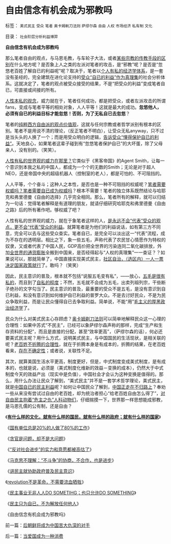 # 自由信念有机会成为邪教吗

标签： `美式民主` `受众` `笔者` `奥卡姆剃刀法则` `萨缪尔森` `自由` `人权` `市场经济` `私有制` `文化` 

目录： `社会阶层分析利益博羿`

**自由信念有机会成为邪教吗**

那么笔者自由的观点，与马恩毛教，与车轮子大法，或者[某些宗教的传教手段的区别](../../../2009/6/14/西教信仰人士不应以传教为目的参与中国政治生活.md)在什么地方呢？是否象上人之类的左派对笔者的攻击，是“邪教”呢？是否是“忽悠老百姓了解自已的利益呢”呢？取决于，笔者以[个人有私的经济学体系](../../../2009/10/31/人权经济学和人权对象模型.md)，是一套没有圣经的，完全建筑在进化论支持的[受众“自已的利益”作为真理集](../../../2009/12/14/经济学科学的实证集是什么？.md)的社会分析体系。这就决定了，笔者的观点被受众接受的结果，不是“把受众的利益”变成笔者自已，可直接或间接的所有。

[人性本私的观念](../../../2009/9/24/人性本私必为善.md)，威力就在于，笔者任何成功，都是把受众，或者左派攻击的所谓fans，变成与笔者平等的相处对象，人人平等！这就是最大的成功。**忽悠他人，必须有自已的利益目标才能忽悠！否则，为了无私自已去忽悠**？

笔者的[纯粹西方自由派的观点价值观](../../../2009/8/23/人权普世价值观之“民以食为天”.md)，这就与任何宗教或者哲学派别有根本的区别。笔者不是用说不清的理论，（反正笔者不明白），让受众无私anyway，只不过是当头头的人换了一个；而是用受众明白的逻辑，[告诉受众“懂得保护自已的利益”](../../../2009/9/3/谁主张谁维护，妥协是实力平衡的结果.md)。天地良心，如果笔者这辈子碰到有“忽悠笔者保护自已”的大坏蛋，除了父母亲人，没有别的。（笑笑）。

[人性有私的世界观的威力在那里？](../../../2009/7/24/人权普世价值观或令传统中国将不国.md)它类似于《黑客帝国》的Agent
Smith，让每一个意识到本我之私的中国人，都成为一个个的无数的Smith；无论是对于超人NEO，还是帝国中央的超级机器人（控制室的老人），都是可怕的、不可阻挡的。

人人平等，个个奋斗；这种人之本性，是否也是一种不可阻挡的权威呢？[笔者需要权威吗？笔者需要自已成为权威吗](../../../2010/1/6/独立思考的观点是成不了“权威”.md)？根本不需要！笔者的独立体系既然结论与哈耶克和弗里德曼《自由的选择》几乎完全相同。那么，笔者所有的解释，就可以归结为一句话：觉得笔者解释是有道理的朋友，就请仔细研究哈耶克和弗里德曼《自由之路》后的所有著作吧。够权威了吧？

人性有私的世界观的威力，就在于象笔者这样的人，[是永远不会“代表”受众的观点，更不会“代表”受众的利益](../../../2009/5/18/凯恩斯主义代表了谁的利益？.md)。就算笔者是为他们的利益说话，如有第三方不同意，完全可以去与这些受众查实。笔者自已，是完全可以淡出这一“代表”流程，成为不存在的透明层。相比之下，象一些五毛，声称代表了农民甘心情愿作为特权的奴隶，又或者代表了中国人民，GDP高价把全世界的污染连同二氧化碳排放，外加[全世界的通货膨胀](../../../2007/11/26/中国以超出历史所有战争损失的代价背走了世界通胀.md)全搬到中国来，是否经得起与“人权的真理集”一一查证？？如果说可以，那就简单了，中国直接实现美式民主，[社区自治，（选区内）一人一票决定国家政策就行](../../../2009/3/8/社区自治之户籍制度与民主人权的关系.md)了。敢吗？（笑笑）

因此，民主意识的普及，根本就不包括“说服五毛变有私”，——放心，[五毛是很有私的](../../../2009/10/21/人，鬼.md)，而且到了[自私的程度](../../../2009/3/26/人性本私！无私与自私是同义词.md)；不然，五毛就不会成为五毛，出卖列祖列宗，干些断子绝孙的文字勾当了。民主意识的普及，最重要的受众不是五毛，是没有意识到自已利益，和没有意识到如何维护自已利益的普罗大众。不是去讨好民众，不是为民众争取利益，而是让民众懂得自已去争取利益。简单说，不能“用”[毛主义的厚黑政治经济学](../../../2009/9/20/争取民主就不要搞毛式厚黑政治.md)了。

民众为什么对美式民主心存顾虑？[奥卡姆剃刀法则](../../../2010/1/5/存实除虚的奥卡姆剃刀法则.md)可以简单地解释民众这一心理的合理性：如果中苏式“不民主”，已经可以象萨缪尔森声称的那样，完成“生产和生存资料的分配”，而且是直接的分配，甚至“效率更高”，（萨缪尔森的话），何必还要美式民主呢？用什么方式，说明美式民主，与中国国民的生活现状，是相关联的呢？[老百姓不折腾的合理性](../../../2009/2/9/黄宗羲定律“老百姓尽量别折腾”.md)，就在于折腾本身是有成本的，折腾的结果，在老百姓看来，[存在不确定性](../../../2009/11/30/保守主义和激进政策在不确定性定律中的现实含义.md)；或者说，关联性不足。

其次，就算美国生活水平更高，制度更好，但是，中式制度变成美式制度，是有成本的，也就是说，必须是（美式制度化维新的效益－变换的成本），仍然大于中式制度今天的效益产出（现实中是负值），中国社会才会认为这种变换是值得的。那么，用什么办法让民众了解到，“美式民主”并不是一套学术哲学理论，美式民主，就是[中国自已的民主利益](http://hi.baidu.com/darthchn/blog/item/c77ff835cfd64447241f1423.html)呢？如何让中国民众了解到，[中国正走在不归路上](../../../2009/10/24/《让县自明本志令》边界成本和死亡循环.md)？奉劝一些从来没有尝试过自由的老百姓，却为统治者担心“给老百姓自由怎么得了”，[对自由民主抱着“危主之仇”人科动物们](../../../2009/2/2/实例解剖极左的人格认知误区.md)，仔细揣摸一下，世界那一样思想能成邪教，是马恩孔儒的公有制，还是自由？

《[**有什么样的文化，就有什么样的国民，就有什么样的政府；就有什么样的国家**](../../../2009/12/31/有什么样的文化，就有什么样的国民.md)》

《[国有单位总是20%的人做了80%的工作](../../../2009/12/30/国有单位总是20%的人做了80%的工作.md)》

《[贪官是问题，却不是大问题](../../../2010/1/4/贪官是问题，却不是大问题.md)》

《[“反对社会进步”的实力和意愿都被高估了](../../../2010/1/5/“反对社会进步”的实力和意愿都被高估了.md)》

《[马克思不理解：“不斗争”的协商，不合作，也是进步](../../../2010/1/6/“不斗争”是社会进步的主要手段.md)》

《[讲民主就协助政府普及民主意识](../../../2010/1/7/讲民主就协助政府普及民主意识.md)》

《[revolution不是革命，不需要流血牺牲](../../../2010/1/9/revolution不是革命，不需要流血牺牲.md)》

《[民主事业无非人人DO SOMETIHG；也只允许DO SOMETHING](../../../2010/1/10/民主事业无非人人DO&nbsp;SOMETIHG.md)》

《[民主只为自已，不为解放任何他人](http://blog.sina.com.cn/s/blog_5563a64d0100getp.html)》

《自由信念有机会成为邪教吗》

前一篇：[后朝鲜将成为中国苦大仇深的对手](../../../2010/1/11/后朝鲜将成为中国苦大仇深的对手.md)

后一篇：[当爱国成为一种消费](../../../2010/1/11/当爱国成为一种消费.md)
